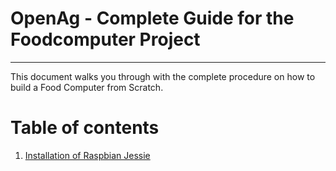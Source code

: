 # **<b>OpenAg - Complete Guide for the Foodcomputer Project</b>**
--------------------------------------------------
This document walks you through with the complete procedure on how to build a Food Computer from Scratch.

# Table of contents

1. [Installation of Raspbian Jessie](https://github.com/SachinPawaskarUNO/mav-openag-foodcomputer2.0/tree/master/doc/RaspbianInstallation.md)  
